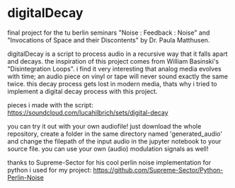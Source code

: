 # digitalDecay
final project for the tu berlin seminars "Noise : Feedback : Noise" and "Invocations of Space and their Discontents" by Dr. Paula Matthusen.

digitalDecay is a script to process audio in a recursive way that it falls apart and decays. the inspiration of this project comes from William Basinski's "Disintegration Loops". i find it very interesting that analog media evolves with time; an audio piece on vinyl or tape will never sound exactly the same twice. this decay process gets lost in modern media, thats why i tried to implement a digital decay process with this project.

pieces i made with the script: https://soundcloud.com/lucahilbrich/sets/digital-decay


you can try it out with your own audiofile! just download the whole repository, create a folder in the same directory named 'generated_audio' and change the filepath of the input audio in the jupyter notebook to your source file. you can use your own (audio) modulation signals as well!

thanks to Supreme-Sector for his cool perlin noise implementation for python i used for my project: https://github.com/Supreme-Sector/Python-Perlin-Noise
